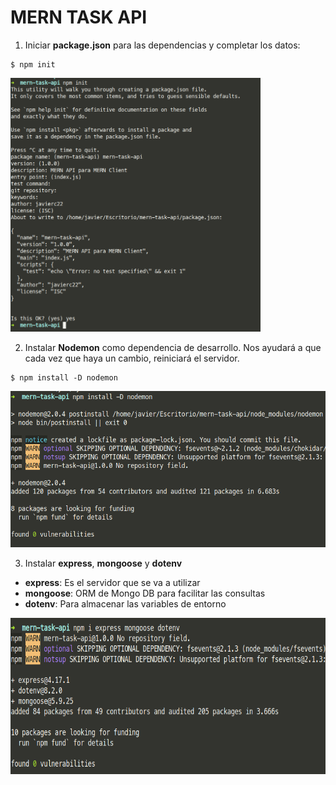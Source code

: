 # MERN TASK API

1. Iniciar **package.json** para las dependencias y completar los datos:
~~~
$ npm init
~~~

<img src="./readme_images/01.png" width="400">

2. Instalar **Nodemon** como dependencia de desarrollo. Nos ayudará a que cada vez que haya un cambio, reiniciará el servidor.
~~~
$ npm install -D nodemon
~~~

<img src="./readme_images/02.png" height="250">

3. Instalar **express**, **mongoose** y **dotenv**
* **express**: Es el servidor que se va a utilizar
* **mongoose**: ORM de Mongo DB para facilitar las consultas
* **dotenv**: Para almacenar las variables de entorno

<img src="./readme_images/03.png" height="250">